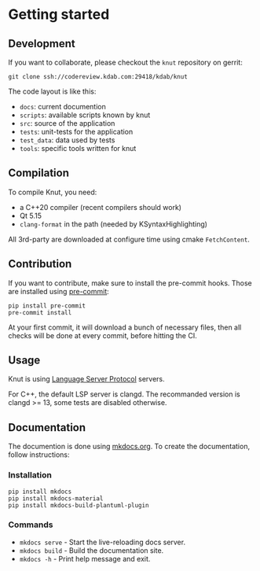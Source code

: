 # Getting started

## Development

If you want to collaborate, please checkout the `knut` repository on gerrit:

```
git clone ssh://codereview.kdab.com:29418/kdab/knut
```

The code layout is like this:

- `docs`: current documention
- `scripts`: available scripts known by knut
- `src`: source of the application
- `tests`: unit-tests for the application
- `test_data`: data used by tests
- `tools`: specific tools written for knut

## Compilation

To compile Knut, you need:

- a C++20 compiler (recent compilers should work)
- Qt 5.15
- `clang-format` in the path (needed by KSyntaxHighlighting)

All 3rd-party are downloaded at configure time using cmake `FetchContent`.

## Contribution

If you want to contribute, make sure to install the pre-commit hooks. Those are installed using [pre-commit](https://pre-commit.com/):

```
pip install pre-commit
pre-commit install
```

At your first commit, it will download a bunch of necessary files, then all checks will be done at every commit, before hitting the CI.

## Usage

Knut is using [Language Server Protocol](https://microsoft.github.io/language-server-protocol/) servers.

For C++, the default LSP server is clangd. The recommanded version is clangd >= 13, some tests are disabled otherwise.


## Documentation

The documention is done using [mkdocs.org](https://www.mkdocs.org/). To create the documentation, follow instructions:

### Installation

```
pip install mkdocs
pip install mkdocs-material
pip install mkdocs-build-plantuml-plugin
```

### Commands

- `mkdocs serve` - Start the live-reloading docs server.
- `mkdocs build` - Build the documentation site.
- `mkdocs -h` - Print help message and exit.
